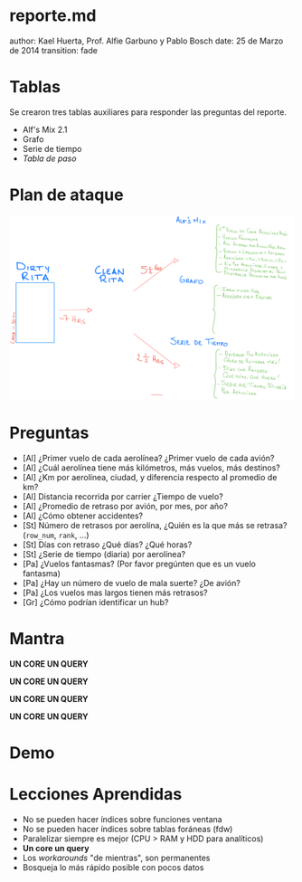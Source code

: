 reporte.md
======================================

author: Kael Huerta, Prof. Alfie Garbuno y Pablo Bosch
date: 25 de Marzo de 2014
transition: fade

Tablas
======================================

Se crearon tres tablas auxiliares para responder las preguntas del reporte.

- Alf's Mix 2.1
- Grafo
- Serie de tiempo
- *Tabla de paso*

Plan de ataque
======================================

![workflow](workflow.png)

Preguntas
======================================

  - [Al] ¿Primer vuelo de cada aerolínea? ¿Primer vuelo de cada avión?
  - [Al] ¿Cuál aerolínea tiene más kilómetros, más vuelos, más destinos?
  - [Al] ¿Km por aerolínea, ciudad, y diferencia respecto al promedio de km?
  - [Al] Distancia recorrida por carrier ¿Tiempo de vuelo?
  - [Al] ¿Promedio de retraso por avión, por mes, por año?
  - [Al] ¿Cómo obtener accidentes?
  - [St] Número de retrasos por aerolína, ¿Quién es la que más se retrasa? (`row_num`, `rank`, ...)
  - [St] Días con retraso ¿Qué días? ¿Qué horas?
  - [St] ¿Serie de tiempo (diaria) por aerolínea?
  - [Pa] ¿Vuelos fantasmas? (Por favor pregúnten que es un vuelo fantasma)
  - [Pa] ¿Hay un número de vuelo de mala suerte? ¿De avión?
  - [Pa] ¿Los vuelos mas largos tienen más retrasos?
  - [Gr] ¿Cómo podrían identificar un hub?


Mantra
======================================

**UN CORE UN QUERY**

**UN CORE UN QUERY**

**UN CORE UN QUERY**

**UN CORE UN QUERY**

Demo
======================================


Lecciones Aprendidas
======================================

- No se pueden hacer índices sobre funciones ventana
- No se pueden hacer índices sobre tablas foráneas (fdw)
- Paralelizar siempre es mejor (CPU > RAM y HDD para analíticos)
- **Un core un query**
- Los *workarounds* "de mientras", son permanentes
- Bosqueja lo más rápido posible con pocos datos